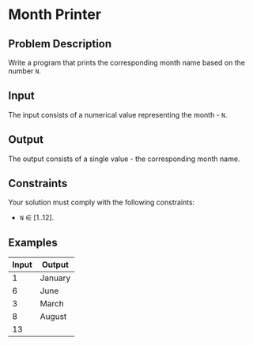 # Month Printer

## Problem Description

Write a program that prints the corresponding month name based on the number `N`.

## Input

The input consists of a numerical value representing the month - `N`.

## Output

The output consists of a single value - the corresponding month name.

## Constraints

Your solution must comply with the following constraints:

- `N` ∈ [1..12].

## Examples

|Input|Output|
|-|-|
|1|January|
|6|June|
|3|March|
|8|August|
|13||